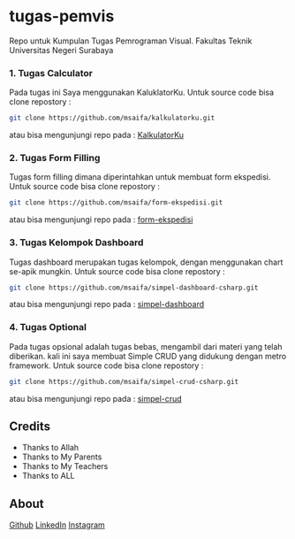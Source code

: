 # tugas-pemvis
Repo untuk Kumpulan Tugas Pemrograman Visual. 
Fakultas Teknik 
Universitas Negeri Surabaya

### 1. Tugas Calculator
Pada tugas ini Saya menggunakan KaluklatorKu. Untuk source code bisa clone repostory : 
```bash
git clone https://github.com/msaifa/kalkulatorku.git
```
atau bisa mengunjungi repo pada : [KalkulatorKu](https://github.com/msaifa/kalkulatorku)

### 2. Tugas Form Filling
Tugas form filling dimana diperintahkan untuk membuat form ekspedisi. Untuk source code bisa clone repostory : 
```bash
git clone https://github.com/msaifa/form-ekspedisi.git
```
atau bisa mengunjungi repo pada : [form-ekspedisi](https://github.com/msaifa/form-ekspedisi)

### 3. Tugas Kelompok Dashboard
Tugas dashboard merupakan tugas kelompok, dengan menggunakan chart se-apik mungkin. Untuk source code bisa clone repostory : 
```bash
git clone https://github.com/msaifa/simpel-dashboard-csharp.git
```
atau bisa mengunjungi repo pada : [simpel-dashboard](https://github.com/msaifa/simpel-dashboard-csharp)

### 4. Tugas Optional
Pada tugas opsional adalah tugas bebas, mengambil dari materi yang telah diberikan. kali ini saya membuat Simple CRUD yang didukung dengan metro framework. Untuk source code bisa clone repostory : 
```bash
git clone https://github.com/msaifa/simpel-crud-csharp.git
```
atau bisa mengunjungi repo pada : [simpel-crud](https://github.com/msaifa/simpel-crud-csharp)

## Credits
- Thanks to Allah
- Thanks to My Parents
- Thanks to My Teachers
- Thanks to ALL

## About
[Github](https://github.com/msaifa/)
[LinkedIn](https://www.linkedin.com/in/msaifa/)
[Instagram](https://instagram.com/msaifa)

